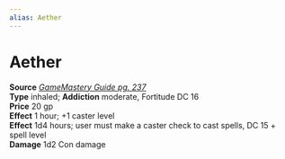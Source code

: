 ```yaml
---
alias: Aether
---
```


# Aether

**Source** [_GameMastery Guide pg. 237_](http://paizo.com/pathfinderRPG/v5748btpy8ffn)  
**Type** inhaled; **Addiction** moderate, Fortitude DC 16  
**Price** 20 gp  
**Effect** 1 hour; +1 caster level  
**Effect** 1d4 hours; user must make a caster check to cast spells, DC 15 + spell level  
**Damage** 1d2 Con damage
